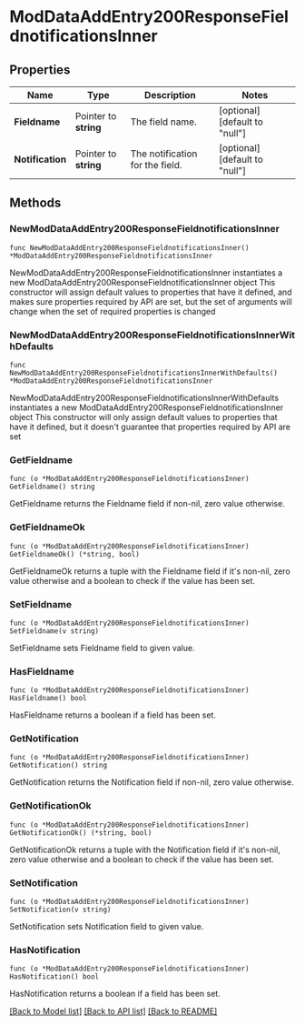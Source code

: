 # ModDataAddEntry200ResponseFieldnotificationsInner

## Properties

Name | Type | Description | Notes
------------ | ------------- | ------------- | -------------
**Fieldname** | Pointer to **string** | The field name. | [optional] [default to "null"]
**Notification** | Pointer to **string** | The notification for the field. | [optional] [default to "null"]

## Methods

### NewModDataAddEntry200ResponseFieldnotificationsInner

`func NewModDataAddEntry200ResponseFieldnotificationsInner() *ModDataAddEntry200ResponseFieldnotificationsInner`

NewModDataAddEntry200ResponseFieldnotificationsInner instantiates a new ModDataAddEntry200ResponseFieldnotificationsInner object
This constructor will assign default values to properties that have it defined,
and makes sure properties required by API are set, but the set of arguments
will change when the set of required properties is changed

### NewModDataAddEntry200ResponseFieldnotificationsInnerWithDefaults

`func NewModDataAddEntry200ResponseFieldnotificationsInnerWithDefaults() *ModDataAddEntry200ResponseFieldnotificationsInner`

NewModDataAddEntry200ResponseFieldnotificationsInnerWithDefaults instantiates a new ModDataAddEntry200ResponseFieldnotificationsInner object
This constructor will only assign default values to properties that have it defined,
but it doesn't guarantee that properties required by API are set

### GetFieldname

`func (o *ModDataAddEntry200ResponseFieldnotificationsInner) GetFieldname() string`

GetFieldname returns the Fieldname field if non-nil, zero value otherwise.

### GetFieldnameOk

`func (o *ModDataAddEntry200ResponseFieldnotificationsInner) GetFieldnameOk() (*string, bool)`

GetFieldnameOk returns a tuple with the Fieldname field if it's non-nil, zero value otherwise
and a boolean to check if the value has been set.

### SetFieldname

`func (o *ModDataAddEntry200ResponseFieldnotificationsInner) SetFieldname(v string)`

SetFieldname sets Fieldname field to given value.

### HasFieldname

`func (o *ModDataAddEntry200ResponseFieldnotificationsInner) HasFieldname() bool`

HasFieldname returns a boolean if a field has been set.

### GetNotification

`func (o *ModDataAddEntry200ResponseFieldnotificationsInner) GetNotification() string`

GetNotification returns the Notification field if non-nil, zero value otherwise.

### GetNotificationOk

`func (o *ModDataAddEntry200ResponseFieldnotificationsInner) GetNotificationOk() (*string, bool)`

GetNotificationOk returns a tuple with the Notification field if it's non-nil, zero value otherwise
and a boolean to check if the value has been set.

### SetNotification

`func (o *ModDataAddEntry200ResponseFieldnotificationsInner) SetNotification(v string)`

SetNotification sets Notification field to given value.

### HasNotification

`func (o *ModDataAddEntry200ResponseFieldnotificationsInner) HasNotification() bool`

HasNotification returns a boolean if a field has been set.


[[Back to Model list]](../README.md#documentation-for-models) [[Back to API list]](../README.md#documentation-for-api-endpoints) [[Back to README]](../README.md)



